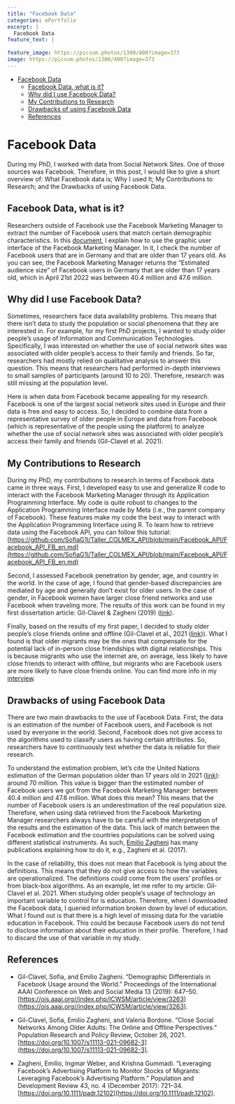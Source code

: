 ```yaml
---
title: "Facebook Data"
categories: ePortfolio
excerpt: |
  Facebook Data
feature_text: |
   
feature_image: https://picsum.photos/1300/400?image=373
image: https://picsum.photos/1300/400?image=373
---
```

-   <a href="#facebook-data" id="toc-facebook-data">Facebook Data</a>
    -   <a href="#facebook-data-what-is-it"
        id="toc-facebook-data-what-is-it">Facebook Data, what is it?</a>
    -   <a href="#why-did-i-use-facebook-data"
        id="toc-why-did-i-use-facebook-data">Why did I use Facebook Data?</a>
    -   <a href="#my-contributions-to-research"
        id="toc-my-contributions-to-research">My Contributions to Research</a>
    -   <a href="#drawbacks-of-using-facebook-data"
        id="toc-drawbacks-of-using-facebook-data">Drawbacks of using Facebook
        Data</a>
    -   <a href="#references" id="toc-references">References</a>
    
# Facebook Data

During my PhD, I worked with data from Social Network Sites. One of those sources was Facebook. Therefore, in this post, I would like to give a short overview of: What Facebook data is; Why I used It; My Contributions to Research; and the Drawbacks of using Facebook Data.

## Facebook Data, what is it?

Researchers outside of Facebook use the Facebook Marketing Manager to extract the number of Facebook users that match certain demographic characteristics. In this [document](https://github.com/SofiaG1l/Taller_COLMEX_API/blob/main/Facebook_API/FB_GUI_Audience.pdf), I explain how to use the graphic user interface of the Facebook Marketing Manager. In it, I check the number of Facebook users that are in Germany and that are older than 17 years old. As you can see, the Facebook Marketing Manager returns the “Estimated audience size” of Facebook users in Germany that are older than 17 years old, which in April 21st 2022 was between 40.4 million and 47.6 million. 

## Why did I use Facebook Data?

Sometimes, researchers face data availability problems. This means that there isn’t data to study the population or social phenomena that they are interested in. For example, for my first PhD projects, I wanted to study older people’s usage of Information and Communication Technologies. Specifically, I was interested on whether the use of social network sites was associated with older people’s access to their family and friends. So far, researchers had mostly relied on qualitative analysis to answer this question. This means that researchers had performed in-depth interviews to small samples of participants (around 10 to 20). Therefore, research was still missing at the population level. 

Here is when data from Facebook became appealing for my research. Facebook is one of the largest social network sites used in Europe and their data is free and easy to access. So, I decided to combine data from a representative survey of older people in Europe and data from Facebook (which is representative of the people using the platform) to analyze whether the use of social network sites was associated with older people’s access their family and friends (Gil-Clavel et al. 2021).

## My Contributions to Research

During my PhD, my contributions to research in terms of Facebook data came in three ways. First, I developed easy to use and generalize R code to interact with the Facebook Marketing Manager through its Application Programming Interface. My code is quite robust to changes to the Application Programming Interface made by Meta (i.e., the parent company of Facebook). These features make my code the best way to interact with the Application Programming Interface using R.  To learn how to retrieve data using the Facebook API, you can follow this tutorial: [https://github.com/SofiaG1l/Taller_COLMEX_API/blob/main/Facebook_API/Facebook_API_FB_en.md](https://github.com/SofiaG1l/Taller_COLMEX_API/blob/main/Facebook_API/Facebook_API_FB_en.md)

Second, I assessed Facebook penetration by gender, age, and country in the world. In the case of age, I found that gender-based discrepancies are mediated by age and generally don’t exist for older users. In the case of gender, in Facebook women have larger close friend networks and use Facebook when traveling more. The results of this work can be found in my first dissertation article: Gil-Clavel & Zagheni (2019) ([link](https://ojs.aaai.org//index.php/ICWSM/article/view/3263)).

Finally, based on the results of my first paper, I decided to study older people’s close friends online and offline (Gil-Clavel et al., 2021 ([link](https://doi.org/10.1007/s11113-021-09682-3))). What I found is that older migrants may be the ones that compensate for the potential lack of in-person close friendships with digital relationships. This is because migrants who use the internet are, on average, less likely to have close friends to interact with offline, but migrants who are Facebook users are more likely to have close friends online. You can find more info in my [interview](https://www.demogr.mpg.de/en/news_events_6123/news_press_releases_4630/news/do_migrants_over_50_use_social_media_to_maintain_friendships_9858).

## Drawbacks of using Facebook Data

There are two main drawbacks to the use of Facebook Data. First, the data is an estimation of the number of Facebook users, and Facebook is not used by everyone in the world. Second, Facebook does not give access to the algorithms used to classify users as having certain attributes. So, researchers have to continuously test whether the data is reliable for their research.

To understand the estimation problem, let’s cite the United Nations estimation of the German population older than 17 years old in 2021 ([link](https://data.un.org/Data.aspx?d=POP&f=tableCode%3A22)): around 70 million. This value is bigger than the estimated number of Facebook users we got from the Facebook Marketing Manager: between 40.4 million and 47.6 million. What does this mean? This means that the number of Facebook users is an underestimation of the real population size. Therefore, when using data retrieved from the Facebook Marketing Manager researchers always have to be careful with the interpretation of the results and the estimation of the data. This lack of match between the Facebook estimation and the countries populations can be solved using different statistical instruments. As such, [Emilio Zagheni](https://www.demogr.mpg.de/en/about_us_6113/staff_directory_1899/emilio_zagheni_2243/) has many publications explaining how to do it, e.g., Zagheni et al. (2017).

In the case of reliability, this does not mean that Facebook is lying about the definitions. This means that they do not give access to how the variables are operationalized. The definitions could come from the users’ profiles or from black-box algorithms. As an example, let me refer to my article: Gil-Clavel et al. 2021. When studying older people’s usage of technology an important variable to control for is education. Therefore, when I downloaded the Facebook data, I queried information broken down by level of education. What I found out is that there is a high level of missing data for the variable education in Facebook. This could be because Facebook users do not tend to disclose information about their education in their profile. Therefore, I had to discard the use of that variable in my study. 


## References

* Gil-Clavel, Sofia, and Emilio Zagheni. “Demographic Differentials in Facebook Usage around the World.” Proceedings of the International AAAI Conference on Web and Social Media 13 (2019): 647–50. [https://ojs.aaai.org//index.php/ICWSM/article/view/3263](https://ojs.aaai.org//index.php/ICWSM/article/view/3263).

* Gil-Clavel, Sofia, Emilio Zagheni, and Valeria Bordone. “Close Social Networks Among Older Adults: The Online and Offline Perspectives.” Population Research and Policy Review, October 26, 2021. [https://doi.org/10.1007/s11113-021-09682-3](https://doi.org/10.1007/s11113-021-09682-3).


* Zagheni, Emilio, Ingmar Weber, and Krishna Gummadi. “Leveraging Facebook’s Advertising Platform to Monitor Stocks of Migrants: Leveraging Facebook’s Advertising Platform.” Population and Development Review 43, no. 4 (December 2017): 721–34. [https://doi.org/10.1111/padr.12102](https://doi.org/10.1111/padr.12102).






